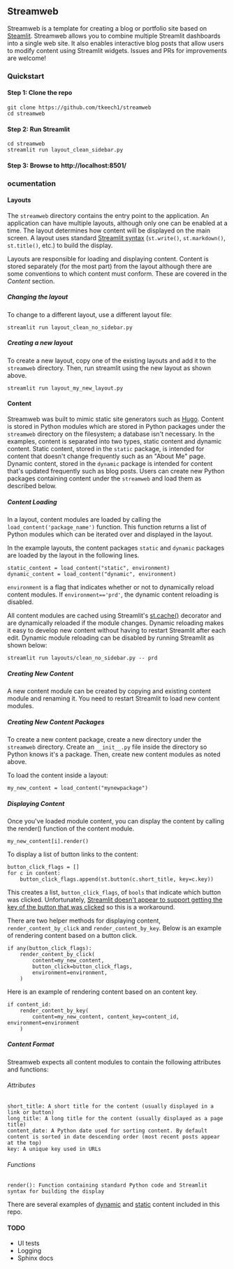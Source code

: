## Streamweb

Streamweb is a template for creating a blog or portfolio site based on [Steamlit](http://streamlit.io). Streamweb allows you to combine multiple Streamlit dashboards into a single web site. It also enables interactive blog posts that allow users to modify content using Streamlit widgets. Issues and PRs for improvements are welcome!

### Quickstart

#### Step 1: Clone the repo
    git clone https://github.com/tkeech1/streamweb
    cd streamweb

#### Step 2: Run Streamlit
    cd streamweb
    streamlit run layout_clean_sidebar.py

#### Step 3: Browse to http://localhost:8501/

### ocumentation

#### Layouts
The `streamweb` directory contains the entry point to the application. An application can have multiple layouts, although only one can be enabled at a time. The layout determines how content will be displayed on the main screen. A layout uses standard [Streamlit syntax](https://docs.streamlit.io/en/stable/api.html) (`st.write()`, `st.markdown()`, `st.title()`, etc.) to build the display.

Layouts are responsible for loading and displaying content. Content is stored separately (for the most part) from the layout although there are some conventions to which content must conform. These are covered in the *Content* section. 

##### Changing the layout
To change to a different layout, use a different layout file:
    
    streamlit run layout_clean_no_sidebar.py

##### Creating a new layout
To create a new layout, copy one of the existing layouts and add it to the `streamweb` directory. Then, run streamlit using the new layout as shown above. 

    streamlit run layout_my_new_layout.py

#### Content
Streamweb was built to mimic static site generators such as [Hugo](https://gohugo.io/). Content is stored in Python modules which are stored in Python packages under the `streamweb` directory on the filesystem; a database isn't necessary. In the examples, content is separated into two types, static content and dynamic content. Static content, stored in the `static` package, is intended for content that doesn't change frequently such as an "About Me" page. Dynamic content, stored in the `dynamic` package is intended for content that's updated frequently such as blog posts. Users can create new Python packages containing content under the `streamweb` and load them as described below.

##### Content Loading
In a layout, content modules are loaded by calling the `load_content('package_name')` function. This function returns a list of Python modules which can be iterated over and displayed in the layout.

In the example layouts, the content packages `static` and `dynamic` packages are loaded by the layout in the following lines. 

    static_content = load_content("static", environment)
    dynamic_content = load_content("dynamic", environment)

`environment` is a flag that indicates whether or not to dynamically reload content modules. If `environment=='prd'`, the dynamic content reloading is disabled. 

All content modules are cached using Streamlit's [st.cache()](https://docs.streamlit.io/en/stable/caching.html) decorator and are dynamically reloaded if the module changes. Dynamic reloading makes it easy to develop new content without having to restart Streamlit after each edit. Dynamic module reloading can be disabled by running Streamlit as shown below:
    
    streamlit run layouts/clean_no_sidebar.py -- prd

##### Creating New Content
A new content module can be created by copying and existing content module and renaming it. You need to restart Streamlit to load new content modules. 

##### Creating New Content Packages
To create a new content package, create a new directory under the `streamweb` directory. Create an `__init__.py` file inside the directory so Python knows it's a package. Then, create new content modules as noted above. 

To load the content inside a layout:

    my_new_content = load_content("mynewpackage")

##### Displaying Content
Once you've loaded module content, you can display the content by calling the render() function of the content module.

    my_new_content[i].render()

To display a list of button links to the content:

    button_click_flags = []
    for c in content:
        button_click_flags.append(st.button(c.short_title, key=c.key))

This creates a list, `button_click_flags`, of `bools` that indicate which button was clicked. Unfortunately, [Streamlit doesn't appear to support getting the key of the button that was clicked](https://discuss.streamlit.io/t/how-to-use-the-key-field-in-interactive-widgets-api/1007) so this is a workaround.

There are two helper methods for displaying content, `render_content_by_click` and `render_content_by_key`. Below is an example of rendering content based on a button click.

    if any(button_click_flags):
        render_content_by_click(
            content=my_new_content,
            button_click=button_click_flags,
            environment=environment,
        )

Here is an example of rendering content based on an content key.

    if content_id:
        render_content_by_key(
            content=my_new_content, content_key=content_id, environment=environment
        )

##### Content Format
Streamweb expects all content modules to contain the following attributes and functions:

###### Attributes
    short_title: A short title for the content (usually displayed in a link or button)
    long_title: A long title for the content (usually displayed as a page title)
    content_date: A Python date used for sorting content. By default content is sorted in date descending order (most recent posts appear at the top)
    key: A unique key used in URLs

###### Functions
    render(): Function containing standard Python code and Streamlit syntax for building the display

There are several examples of [dynamic](https://github.com/tkeech1/streamweb/tree/master/dynamic) and [static](https://github.com/tkeech1/streamweb/tree/master/static) content included in this repo. 

#### TODO
* UI tests
* Logging
* Sphinx docs